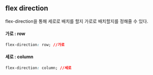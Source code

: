 ## flex direction
flex-direction을 통해 세로로 배치를 할지 가로로 배치할지를 정해줄 수 있다.

#### 가로 : row
```css
flex-direction: row; //가로
```
#### 세로 : column
```css
flex-direction: column; //세로
```
